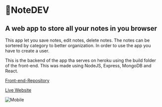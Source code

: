 # 📝NoteDEV
## A web app to store all your notes in you browser
This app let you save notes, edit notes, delete notes.
The notes can be sortered by category to better organization.
In order to use the app you have to create a user.

This is the backend of the app tha serves on heroku using the build folder of the front-end.
This was made using NodeJS, Express, MongoDB and React.

[Front-end-Repository](https://github.com/gabitodev/noteapp-frontend)

[Live Website](https://note-dev.herokuapp.com)

![Mobile](https://user-images.githubusercontent.com/8563780/174634708-06137dcd-a7d7-4d7c-bb3a-64242f5bb6ff.png)
